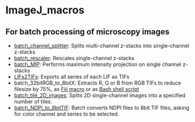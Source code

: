 # ImageJ_macros
## For batch processing of microscopy images

* [batch_channel_splitter](https://raw.githubusercontent.com/marco-meer/ImageJ_macros/main/batch_channel_splitter.ijm): Splits multi-channel z-stacks into single-channel z-stacks
* [batch_rescaler](https://raw.githubusercontent.com/marco-meer/ImageJ_macros/main/batch_rescaler.ijm): Rescales single-channel z-stacks
* [batch_MIP](https://raw.githubusercontent.com/marco-meer/ImageJ_macros/main/batch_MIP.ijm): Performs maximum intensity projection on single channel z-stacks
* [LIFs2TIFs](https://raw.githubusercontent.com/marco-meer/ImageJ_macros/main/LIFs2TIFs.ijm): Exports all series of each LIF as TIFs
* batch_32bitRGB_to_8bitX: Extracts R, G or B from RGB TIFs to reduce filesize by 75%, as [Fiji macro](https://raw.githubusercontent.com/marco-meer/ImageJ_macros/main/batch_32bitRGB_to_8bitX.ijm) or as [Bash shell script](https://raw.githubusercontent.com/marco-meer/ImageJ_macros/main/batch_32bitRGB_to_8bitX.sh)
* [batch_tile_2D_images](https://raw.githubusercontent.com/marco-meer/ImageJ_macros/main/batch_tile_2D_images.ijm): Splits 2D single-channel images into a specified number of tiles.
* [batch_NDPI_to_8bitTIF](https://raw.githubusercontent.com/marco-meer/ImageJ_macros/main/batch_NDPI_to_8bitTIF.ijm): Batch converts NDPI files to 8bit TIF files, asking for color channel and series to be selected.
